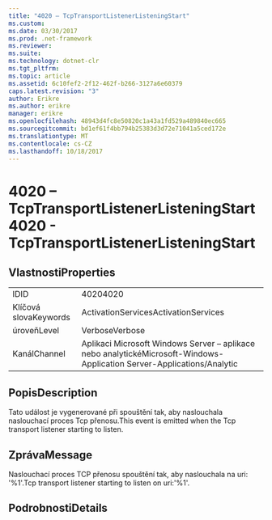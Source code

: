 ```yaml
---
title: "4020 – TcpTransportListenerListeningStart"
ms.custom: 
ms.date: 03/30/2017
ms.prod: .net-framework
ms.reviewer: 
ms.suite: 
ms.technology: dotnet-clr
ms.tgt_pltfrm: 
ms.topic: article
ms.assetid: 6c10fef2-2f12-462f-b266-3127a6e60379
caps.latest.revision: "3"
author: Erikre
ms.author: erikre
manager: erikre
ms.openlocfilehash: 48943d4fc8e50820c1a43a1fd529a489840ec665
ms.sourcegitcommit: bd1ef61f4bb794b25383d3d72e71041a5ced172e
ms.translationtype: MT
ms.contentlocale: cs-CZ
ms.lasthandoff: 10/18/2017
---
```

# <a name="4020---tcptransportlistenerlisteningstart"></a><span data-ttu-id="dc033-102">4020 – TcpTransportListenerListeningStart</span><span class="sxs-lookup"><span data-stu-id="dc033-102">4020 - TcpTransportListenerListeningStart</span></span>
## <a name="properties"></a><span data-ttu-id="dc033-103">Vlastnosti</span><span class="sxs-lookup"><span data-stu-id="dc033-103">Properties</span></span>  
  
|||  
|-|-|  
|<span data-ttu-id="dc033-104">ID</span><span class="sxs-lookup"><span data-stu-id="dc033-104">ID</span></span>|<span data-ttu-id="dc033-105">4020</span><span class="sxs-lookup"><span data-stu-id="dc033-105">4020</span></span>|  
|<span data-ttu-id="dc033-106">Klíčová slova</span><span class="sxs-lookup"><span data-stu-id="dc033-106">Keywords</span></span>|<span data-ttu-id="dc033-107">ActivationServices</span><span class="sxs-lookup"><span data-stu-id="dc033-107">ActivationServices</span></span>|  
|<span data-ttu-id="dc033-108">úroveň</span><span class="sxs-lookup"><span data-stu-id="dc033-108">Level</span></span>|<span data-ttu-id="dc033-109">Verbose</span><span class="sxs-lookup"><span data-stu-id="dc033-109">Verbose</span></span>|  
|<span data-ttu-id="dc033-110">Kanál</span><span class="sxs-lookup"><span data-stu-id="dc033-110">Channel</span></span>|<span data-ttu-id="dc033-111">Aplikaci Microsoft Windows Server – aplikace nebo analytické</span><span class="sxs-lookup"><span data-stu-id="dc033-111">Microsoft-Windows-Application Server-Applications/Analytic</span></span>|  
  
## <a name="description"></a><span data-ttu-id="dc033-112">Popis</span><span class="sxs-lookup"><span data-stu-id="dc033-112">Description</span></span>  
 <span data-ttu-id="dc033-113">Tato událost je vygenerované při spouštění tak, aby naslouchala naslouchací proces Tcp přenosu.</span><span class="sxs-lookup"><span data-stu-id="dc033-113">This event is emitted when the Tcp transport listener starting to listen.</span></span>  
  
## <a name="message"></a><span data-ttu-id="dc033-114">Zpráva</span><span class="sxs-lookup"><span data-stu-id="dc033-114">Message</span></span>  
 <span data-ttu-id="dc033-115">Naslouchací proces TCP přenosu spouštění tak, aby naslouchala na uri: '%1'.</span><span class="sxs-lookup"><span data-stu-id="dc033-115">Tcp transport listener starting to listen on uri:'%1'.</span></span>  
  
## <a name="details"></a><span data-ttu-id="dc033-116">Podrobnosti</span><span class="sxs-lookup"><span data-stu-id="dc033-116">Details</span></span>
